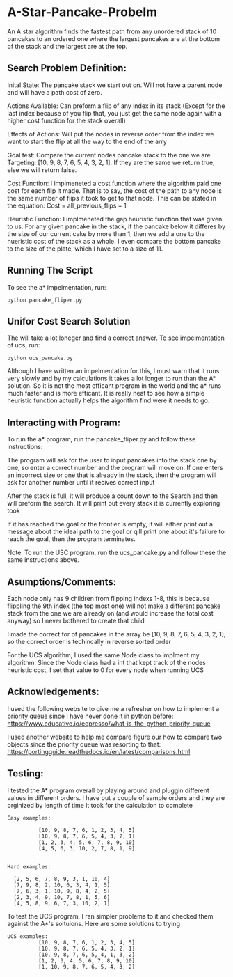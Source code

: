 # A-Star-Pancake-Probelm
An A star algorithm finds the fastest path from any unordered stack of 10 pancakes to an ordered one where the largest pancakes are at the bottom of the stack and the largest are at the top. 

## Search Problem Definition:

Inital State: The pancake stack we start out on. Will not have a parent node and will have a path cost of zero.
                
Actions Available: Can preform a flip of any index in its stack (Except for the last index because of you flip that, you just get the same node again with a higher cost function for the stack overall)
                             
        
Effects of Actions: Will put the nodes in reverse order from the index we want to start the flip at all the way to the end of the arry
        
Goal test: Compare the current nodes pancake stack to the one we are Targeting: [10, 9, 8, 7, 6, 5, 4, 3, 2, 1]. If they are the same we return true, else we will return false.
        

        
         
Cost Function: I implmeneted a cost function where the algorithm paid one cost for each flip it made. That is to say, the cost of the path to any node is the same number of flips it took to get to that node. This can be stated in the equation: Cost = all_previous_flips + 1 
    
Heuristic Function: I implmeneted the gap heuristic function that was given to us. For any given pancake in the stack, if the pancake below it differes by the size of our current cake by more than 1, then we add a one to  the hueristic cost of the stack as a whole. I even compare the bottom pancake to the size of the plate, which I have set to a size of 11.
                           
   
## Running The Script
To see the a* impelmentation, run:
    
    python pancake_fliper.py 

        
## Unifor Cost Search Solution
The will take a lot loneger and find a correct answer. To see impelmentation of ucs, run:
       
    python ucs_pancake.py

Although I have written an impelmentation for this, I must warn that it runs very slowly and by my calculations it takes a lot longer to run than the A* solution. So it is not the most efficant program in the world and the a* runs much faster and is more efficant. It is really neat to see how a simple heuristic function actually helps the algorithm find were it needs to go.




## Interacting with Program: 
To run the a* program, run the pancake_fliper.py and follow these instructions:
    
The program will ask for the user to input pancakes into the stack one by one, so enter a correct number and the program will move on. If one enters an incorrect size or one that is already in the stack, then the program will ask for another number until it recives correct input
        
After the stack is full, it will produce a count down to the Search and then will preform the search. It will print out every stack it is currently exploring took
    
If it has reached the goal or the frontier is empty, it will either print out a message about the ideal path to the goal or qill print one about it's failure to reach the goal, then the program terminates.

Note: To run the USC program, run the ucs_pancake.py and follow these the same instructions above.





## Asumptions/Comments:
Each node only has 9 children from flipping indexs 1-8, this is because flippling the 9th index (the top most one) will not make a different pancake stack from the one we are already on (and would increase the total cost anyway) so I never bothered to create that child
      
I made the correct for of pancakes in the array be [10, 9, 8, 7, 6, 5, 4, 3, 2, 1], so the correct order is techincally in reverse sorted order
    
For the UCS algorithm, I used the same Node class to implment my algorithm. Since the Node class had a int that kept track of the nodes heuristic cost, I set that value to 0 for every node when running UCS



## Acknowledgements:
   
I used the following website to give me a refresher on how to implement a priority queue since I have never done it in python before: https://www.educative.io/edpresso/what-is-the-python-priority-queue
    
I used another website to help me compare figure our how to compare two 
objects since the priority queue was resorting to that: https://portingguide.readthedocs.io/en/latest/comparisons.html


## Testing:  
I tested the A* program overall by playing around and pluggin different values in different orders. I have put a couple of sample orders and they are orginized by length of time it took for the calculation to complete
    
    Easy examples: 
    
              [10, 9, 8, 7, 6, 1, 2, 3, 4, 5]
              [10, 9, 8, 7, 6, 5, 4, 3, 2, 1]
              [1, 2, 3, 4, 5, 6, 7, 8, 9, 10]
              [4, 5, 6, 3, 10, 2, 7, 8, 1, 9]


    Hard examples: 
    
      [2, 5, 6, 7, 8, 9, 3, 1, 10, 4]
      [7, 9, 8, 2, 10, 6, 3, 4, 1, 5]
      [7, 6, 3, 1, 10, 9, 8, 4, 2, 5]
      [2, 3, 4, 9, 10, 7, 8, 1, 5, 6]
      [4, 5, 8, 9, 6, 7, 3, 10, 2, 1]
          
          
To test the UCS program, I ran simpler problems to it and checked them against the A*'s soltuions. Here are some solutions to trying
 
    UCS examples: 
              [10, 9, 8, 7, 6, 1, 2, 3, 4, 5]
              [10, 9, 8, 7, 6, 5, 4, 3, 2, 1]
              [10, 9, 8, 7, 6, 5, 4, 1, 3, 2]
              [1, 2, 3, 4, 5, 6, 7, 8, 9, 10]
              [1, 10, 9, 8, 7, 6, 5, 4, 3, 2]
